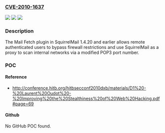 ### [CVE-2010-1637](https://cve.mitre.org/cgi-bin/cvename.cgi?name=CVE-2010-1637)
![](https://img.shields.io/static/v1?label=Product&message=n%2Fa&color=blue)
![](https://img.shields.io/static/v1?label=Version&message=n%2Fa&color=blue)
![](https://img.shields.io/static/v1?label=Vulnerability&message=n%2Fa&color=brighgreen)

### Description

The Mail Fetch plugin in SquirrelMail 1.4.20 and earlier allows remote authenticated users to bypass firewall restrictions and use SquirrelMail as a proxy to scan internal networks via a modified POP3 port number.

### POC

#### Reference
- http://conference.hitb.org/hitbsecconf2010dxb/materials/D1%20-%20Laurent%20Oudot%20-%20Improving%20the%20Stealthiness%20of%20Web%20Hacking.pdf#page=69

#### Github
No GitHub POC found.

